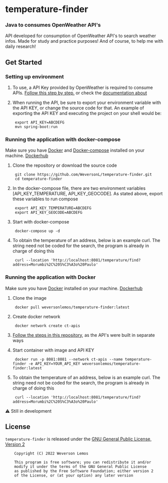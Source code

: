 # temperature-finder

### Java to consumes OpenWeather API's

API developed for consumption of OpenWeather API's to search weather infos. Made for study and practice purposes! And of
course, to help me with daily research!

## Get Started

### Setting up environment

1. To use, a API Key provided by OpenWeather is required to consume
   APIs.  [Follow this step by step.](https://openweathermap.org/api/one-call-3) or check
   the [documentation about](https://openweathermap.org/appid)

2. When running the API, be sure to export your environment variable with the API KEY, or change the source code for
   that. An example of exporting the API KEY and executing the project on your shell would be:

        export API_KEY=ABCDEFG
        mvn spring-boot:run 

### Running the application with docker-compose

Make sure you have [Docker](https://docs.docker.com/engine/install/)
and [Docker-compose](https://docs.docker.com/compose/) installed on your
machine. [Dockerhub](https://hub.docker.com/r/weversonlemos/temperature-finder)

1. Clone the repository or download the source code

        git clone https://github.com/WeversonL/temperature-finder.git
        cd temperature-finder

2. In the docker-compose file, there are two environment variables [API_KEY_TEMPERATURE, API_KEY_GEOCODE]. As stated
   above, export these variables to run compose

        export API_KEY_TEMPERATURE=ABCDEFG
        export API_KEY_GEOCODE=ABCDEFG

3. Start with docker-compose

        docker-compose up -d

3. To obtain the temperature of an address, below is an example curl. The string need not be coded for the search, the
   program is already in charge of doing this

        curl --location 'http://localhost:8081/temperature/find?address=Morumbi%2C%20S%C3%A3o%20Paulo'

### Running the application with Docker

Make sure you have [Docker](https://docs.docker.com/engine/install/) installed on your
machine. [Dockerhub](https://hub.docker.com/r/weversonlemos/temperature-finder)

1. Clone the image

        docker pull weversonlemos/temperature-finder:latest

2. Create docker network

        docker network create ct-apis

3. [Follow the steps in this repository](https://github.com/WeversonL/geocode-finder), as the API's were built in
   separate ways

4. Start container with image and API KEY

        docker run -p 8081:8081 --network ct-apis --name temperature-finder -e API_KEY=YOUR_API_KEY weversonlemos/temperature-finder:latest

5. To obtain the temperature of an address, below is an example curl. The string need not be coded for the search, the
   program is already in charge of doing this

        curl --location 'http://localhost:8081/temperature/find?address=Morumbi%2C%20S%C3%A3o%20Paulo'

⚠️ Still in development

## License

`temperature-finder` is released under the [GNU General Public License, Version 2](LICENSE)

        Copyright (C) 2022 Weverson Lemos

        This program is free software; you can redistribute it and/or
        modify it under the terms of the GNU General Public License
        as published by the Free Software Foundation; either version 2
        of the License, or (at your option) any later version
